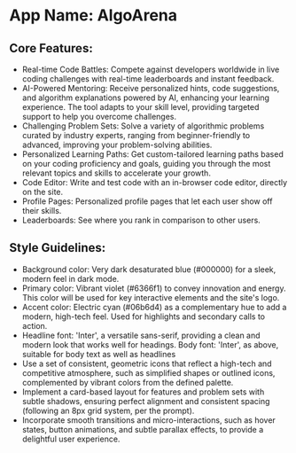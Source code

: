 # **App Name**: AlgoArena

## Core Features:

- Real-time Code Battles: Compete against developers worldwide in live coding challenges with real-time leaderboards and instant feedback.
- AI-Powered Mentoring: Receive personalized hints, code suggestions, and algorithm explanations powered by AI, enhancing your learning experience. The tool adapts to your skill level, providing targeted support to help you overcome challenges.
- Challenging Problem Sets: Solve a variety of algorithmic problems curated by industry experts, ranging from beginner-friendly to advanced, improving your problem-solving abilities.
- Personalized Learning Paths: Get custom-tailored learning paths based on your coding proficiency and goals, guiding you through the most relevant topics and skills to accelerate your growth.
- Code Editor: Write and test code with an in-browser code editor, directly on the site.
- Profile Pages: Personalized profile pages that let each user show off their skills.
- Leaderboards: See where you rank in comparison to other users.

## Style Guidelines:

- Background color: Very dark desaturated blue (#000000) for a sleek, modern feel in dark mode.
- Primary color: Vibrant violet (#6366f1) to convey innovation and energy. This color will be used for key interactive elements and the site's logo.
- Accent color: Electric cyan (#06b6d4) as a complementary hue to add a modern, high-tech feel. Used for highlights and secondary calls to action.
- Headline font: 'Inter', a versatile sans-serif, providing a clean and modern look that works well for headings.  Body font: 'Inter', as above, suitable for body text as well as headlines
- Use a set of consistent, geometric icons that reflect a high-tech and competitive atmosphere, such as simplified shapes or outlined icons, complemented by vibrant colors from the defined palette.
- Implement a card-based layout for features and problem sets with subtle shadows, ensuring perfect alignment and consistent spacing (following an 8px grid system, per the prompt).
- Incorporate smooth transitions and micro-interactions, such as hover states, button animations, and subtle parallax effects, to provide a delightful user experience.